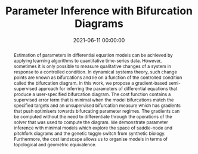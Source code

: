 ---
title: "Parameter Inference with Bifurcation Diagrams"
subtitle: ""
summary: ""
authors: 
- Szép G
- Dalchau N
- Csikász-Nagy A


tags: []
categories: [Dynamical Systems, Synthetic Biology]
date: 2021-06-11 00:00:00
publishDate: 2021-06-11 00:00:00
featured: false
draft: false
publication: 'Neural Information Processing Systems (NeurIPS)'
publication_types: ["1"]

url_preprint: 'https://arxiv.org/abs/2106.04243'
abstract: Estimation of parameters in differential equation models can be achieved by applying learning algorithms to quantitative time-series data. However, sometimes it is only possible to measure qualitative changes of a system in response to a controlled condition. In dynamical systems theory, such change points are known as bifurcations and lie on a function of the controlled condition called the bifurcation diagram. In this work, we propose a gradient-based semi-supervised approach for inferring the parameters of differential equations that produce a user-specified bifurcation diagram. The cost function contains a supervised error term that is minimal when the model bifurcations match the specified targets and an unsupervised bifurcation measure which has gradients that push optimisers towards bifurcating parameter regimes. The gradients can be computed without the need to differentiate through the operations of the solver that was used to compute the diagram. We demonstrate parameter inference with minimal models which explore the space of saddle-node and pitchfork diagrams and the genetic toggle switch from synthetic biology. Furthermore, the cost landscape allows us to organise models in terms of topological and geometric equivalence.

projects: []
---